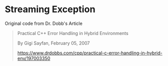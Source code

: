 # Streaming Exception

Original code from Dr. Dobb's Article

> Practical C++ Error Handling in Hybrid Environments
>
> By Gigi Sayfan, February 05, 2007
>
> https://www.drdobbs.com/cpp/practical-c-error-handling-in-hybrid-env/197003350




